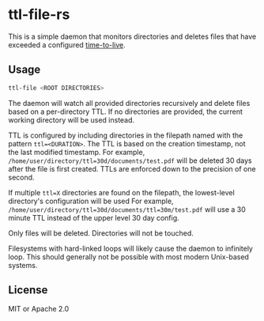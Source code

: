 # ttl-file-rs

This is a simple daemon that monitors directories and deletes files
that have exceeded a configured
[time-to-live](https://en.wikipedia.org/wiki/Time_to_live).

## Usage

```bash
ttl-file <ROOT DIRECTORIES>
```

The daemon will watch all provided directories recursively and delete files based
on a per-directory TTL. If no directories are provided, the current working
directory will be used instead.

TTL is configured by including directories in the filepath named with the pattern
`ttl=<DURATION>`. The TTL is based on the creation timestamp, not the last
modified timestamp. For example, `/home/user/directory/ttl=30d/documents/test.pdf`
will be deleted 30 days after the file is first created. TTLs are enforced down
to the precision of one second.

If multiple `ttl=X` directories are found on the filepath, the lowest-level
directory's configuration will be used For example,
`/home/user/directory/ttl=30d/documents/ttl=30m/test.pdf` will use a 30 minute
TTL instead of the upper level 30 day config.

Only files will be deleted. Directories will not be touched.

Filesystems with hard-linked loops will likely cause the daemon to infinitely
loop. This should generally not be possible with most modern Unix-based systems.

## License
MIT or Apache 2.0
